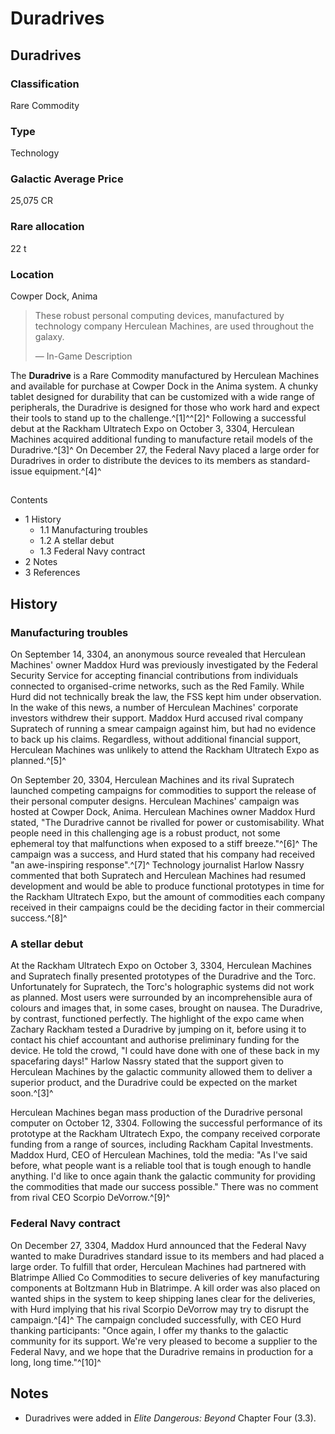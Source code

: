 # Duradrives
## Duradrives

### Classification

Rare Commodity

### Type

Technology

### Galactic Average Price

25,075 CR

### Rare allocation

22 t

### Location

Cowper Dock, Anima

> 
> 
> These robust personal computing devices, manufactured by technology company Herculean Machines, are used throughout the galaxy.
> 
> 
> — In-Game Description
> 

The **Duradrive** is a Rare Commodity manufactured by Herculean Machines and available for purchase at Cowper Dock in the Anima system. A chunky tablet designed for durability that can be customized with a wide range of peripherals, the Duradrive is designed for those who work hard and expect their tools to stand up to the challenge.^[1]^^[2]^ Following a successful debut at the Rackham Ultratech Expo on October 3, 3304, Herculean Machines acquired additional funding to manufacture retail models of the Duradrive.^[3]^ On December 27, the Federal Navy placed a large order for Duradrives in order to distribute the devices to its members as standard-issue equipment.^[4]^

## 

Contents

- 1 History
    - 1.1 Manufacturing troubles
    - 1.2 A stellar debut
    - 1.3 Federal Navy contract
- 2 Notes
- 3 References

## History

### Manufacturing troubles

On September 14, 3304, an anonymous source revealed that Herculean Machines' owner Maddox Hurd was previously investigated by the Federal Security Service for accepting financial contributions from individuals connected to organised-crime networks, such as the Red Family. While Hurd did not technically break the law, the FSS kept him under observation. In the wake of this news, a number of Herculean Machines' corporate investors withdrew their support. Maddox Hurd accused rival company Supratech of running a smear campaign against him, but had no evidence to back up his claims. Regardless, without additional financial support, Herculean Machines was unlikely to attend the Rackham Ultratech Expo as planned.^[5]^

On September 20, 3304, Herculean Machines and its rival Supratech launched competing campaigns for commodities to support the release of their personal computer designs. Herculean Machines' campaign was hosted at Cowper Dock, Anima. Herculean Machines owner Maddox Hurd stated, "The Duradrive cannot be rivalled for power or customisability. What people need in this challenging age is a robust product, not some ephemeral toy that malfunctions when exposed to a stiff breeze."^[6]^ The campaign was a success, and Hurd stated that his company had received "an awe-inspiring response".^[7]^ Technology journalist Harlow Nassry commented that both Supratech and Herculean Machines had resumed development and would be able to produce functional prototypes in time for the Rackham Ultratech Expo, but the amount of commodities each company received in their campaigns could be the deciding factor in their commercial success.^[8]^

### A stellar debut

At the Rackham Ultratech Expo on October 3, 3304, Herculean Machines and Supratech finally presented prototypes of the Duradrive and the Torc. Unfortunately for Supratech, the Torc's holographic systems did not work as planned. Most users were surrounded by an incomprehensible aura of colours and images that, in some cases, brought on nausea. The Duradrive, by contrast, functioned perfectly. The highlight of the expo came when Zachary Rackham tested a Duradrive by jumping on it, before using it to contact his chief accountant and authorise preliminary funding for the device. He told the crowd, "I could have done with one of these back in my spacefaring days!" Harlow Nassry stated that the support given to Herculean Machines by the galactic community allowed them to deliver a superior product, and the Duradrive could be expected on the market soon.^[3]^

Herculean Machines began mass production of the Duradrive personal computer on October 12, 3304. Following the successful performance of its prototype at the Rackham Ultratech Expo, the company received corporate funding from a range of sources, including Rackham Capital Investments. Maddox Hurd, CEO of Herculean Machines, told the media: "As I've said before, what people want is a reliable tool that is tough enough to handle anything. I'd like to once again thank the galactic community for providing the commodities that made our success possible." There was no comment from rival CEO Scorpio DeVorrow.^[9]^

### Federal Navy contract

On December 27, 3304, Maddox Hurd announced that the Federal Navy wanted to make Duradrives standard issue to its members and had placed a large order. To fulfill that order, Herculean Machines had partnered with Blatrimpe Allied Co Commodities to secure deliveries of key manufacturing components at Boltzmann Hub in Blatrimpe. A kill order was also placed on wanted ships in the system to keep shipping lanes clear for the deliveries, with Hurd implying that his rival Scorpio DeVorrow may try to disrupt the campaign.^[4]^ The campaign concluded successfully, with CEO Hurd thanking participants: "Once again, I offer my thanks to the galactic community for its support. We're very pleased to become a supplier to the Federal Navy, and we hope that the Duradrive remains in production for a long, long time."^[10]^

## Notes

- Duradrives were added in *Elite Dangerous: Beyond* Chapter Four (3.3).